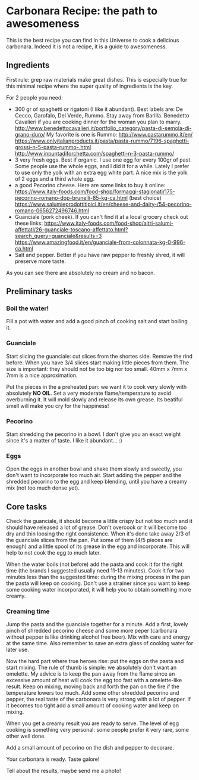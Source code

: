 # Carbonara Recipe: the path to awesomeness

This is the best recipe you can find in this Universe to cook a delicious
carbonara. Indeed it is not a recipe, it is a guide to awesomeness.

## Ingredients
First rule: grep raw materials make great dishes. This is especially true for
this minimal recipe where the super quality of ingredients is the key.

For 2 people you need:

- 300 gr of spaghetti or rigatoni (I like it abundant). 
  Best labels are: De Cecco, Garofalo, Del Verde, Rummo. Stay away from Barilla. Benedetto Cavalieri if you are cooking dinner for the woman you plan to marry. http://www.benedettocavalieri.it/portfolio_category/pasta-di-semola-di-grano-duro/
  My favorite is one is Rummo:
    http://www.pastarummo.it/en/
    https://www.onlyitalianproducts.it/pasta/pasta-rummo/7196-spaghetti-grossi-n-5-pasta-rummo-.html
    http://www.inpuntadiforchetta.com/spaghetti-n-3-pasta-rummo/
- 3 very fresh eggs. Best if organic. I use one egg for every 100gr of past.
  Some people use the whole eggs, and I did it for a while. Lately I prefer to 
  use only the yolk with an extra egg white part. A nice mix is the yolk of 
  2 eggs and a third whole egg.
- a good Pecorino cheese. Here are some links to buy it online:
    https://www.italy-foods.com/food-shop/formaggi-stagionati/175-pecorino-romano-dop-brunelli-85-kg-ca.html (best choice)
    https://www.salumieprodottitipici.it/en/cheese-and-dairy-/54-pecorino-romano-0656272496746.html
- Guanciale (pork cheek).
    If you can't find it at a local grocery check out these links:
    https://www.italy-foods.com/food-shop/altri-salumi-affettati/26-guanciale-toscano-affettato.html?search_query=guanciale&results=3
    https://www.amazingfood.it/en/guanciale-from-colonnata-kg-0-996-ca.html
- Salt and pepper. Better if you have raw pepper to freshly shred, it will
  preserve more taste.

As you can see there are absolutely no cream and no bacon.

## Preliminary tasks

### Boil the water!
Fill a pot with water and add a good pinch of cooking salt and start boiling it.

### Guanciale 
Start slicing the guanciale: cut slices from the shortes side. Remove the rind
before.
When you have 3/4 slices start making little pieces from them. The size is
important: they should not be too big nor too small. 40mm x 7mm x 7mm is 
a nice approximation.

Put the pieces in the a preheated pan: we want it to cook very slowly with absolutely
**NO OIL**. Set a very moderate flame/temperature to avoid overburning it.
It will mold slowly and release its own grease. Its beatiful smell will make you 
cry for the happiness!

### Pecorino
Start shredding the pecorino in a bowl. I don't give you an exact weight 
since it's a matter of taste. I like it abundant... :) 

### Eggs
Open the eggs in another bowl and shake them slowly and sweetly, you don't want 
to incorporate too much air. Start adding the pepper and the shredded pecorino 
to the egg and keep blending, until you have a creamy mix (not too much dense yet).

## Core tasks
Check the guanciale, it should become a little crispy but not too much and it 
should have released a lot of grease. Don't overcook or it will become too dry and
thin loosing the right consistence.
When it's done take away 2/3 of the guanciale slices from the pan. Put some of 
them (4/5 pieces are enough) and a little spool of its grease in the egg and 
incorporate. This will help to not cook the egg to much later. 

When the water boils (not before) add the pasta and cook it for the right time 
(the brands I suggested usually need 11-13 minutes). Cook it for two minutes less 
than the suggested time: during the mixing process in the pan the pasta will keep 
on cooking. Don't use a strainer since you want to keep some cooking water 
incorporated, it will help you to obtain something more creamy.

### Creaming time
Jump the pasta and the guanciale together for a minute. Add a first, lovely pinch
of shredded pecorino cheese and some more peper (carbonara without pepper is like
drinking alcohol free beer). Mix with care and energy at the same time. 
Also remember to save an extra glass of cooking water for later use.

Now the hard part where true heroes rise: put the eggs on the pasta and start 
mixing. The rule of thumb is simple: we absolutely don't want an omelette.
My advice is to keep the pan away from the flame since an excessive amount of heat 
will cook the egg too fast with a omelette-like result. Keep on mixing, moving 
back and forth the pan on the fire if the temperature lowers too much. Add some 
other shredded pecorino and pepper, the real taste of the carbonara is very strong 
with a lot of pepper. If it becomes too tight add a small amount of cooking water 
and keep on mixing.

When you get a creamy result you are ready to serve. The level of egg cooking is 
something very personal: some people prefer it very rare, some other well done.

Add a small amount of pecorino on the dish and pepper to decorare. 

Your carbonara is ready. Taste galore!

Tell about the results, maybe send me a photo!

